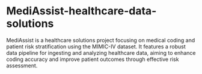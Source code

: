 # MediAssist-healthcare-data-solutions
MediAssist is a healthcare solutions project focusing on medical coding and patient risk stratification using the MIMIC-IV dataset. It features a robust data pipeline for ingesting and analyzing healthcare data, aiming to enhance coding accuracy and improve patient outcomes through effective risk assessment.
